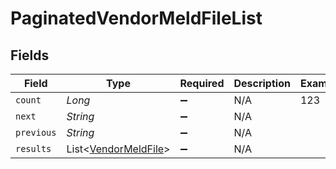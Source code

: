 # PaginatedVendorMeldFileList


## Fields

| Field                                                         | Type                                                          | Required                                                      | Description                                                   | Example                                                       |
| ------------------------------------------------------------- | ------------------------------------------------------------- | ------------------------------------------------------------- | ------------------------------------------------------------- | ------------------------------------------------------------- |
| `count`                                                       | *Long*                                                        | :heavy_minus_sign:                                            | N/A                                                           | 123                                                           |
| `next`                                                        | *String*                                                      | :heavy_minus_sign:                                            | N/A                                                           |                                                               |
| `previous`                                                    | *String*                                                      | :heavy_minus_sign:                                            | N/A                                                           |                                                               |
| `results`                                                     | List<[VendorMeldFile](../../models/shared/VendorMeldFile.md)> | :heavy_minus_sign:                                            | N/A                                                           |                                                               |